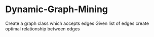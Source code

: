 # Dynamic-Graph-Mining
Create a graph class which accepts edges
Given list of edges create optimal relationship between edges
